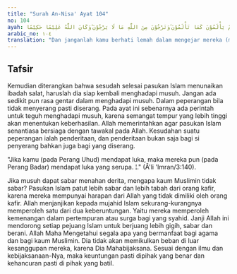 ```yaml
---
title: "Surah An-Nisa' Ayat 104"
no: 104
ayah: وَلَا تَهِنُوْا فِى ابْتِغَاۤءِ الْقَوْمِ ۗ اِنْ تَكُوْنُوْا تَأْلَمُوْنَ فَاِنَّهُمْ يَأْلَمُوْنَ كَمَا تَأْلَمُوْنَ ۚوَتَرْجُوْنَ مِنَ اللّٰهِ مَا لَا يَرْجُوْنَ ۗوَكَانَ اللّٰهُ عَلِيْمًا حَكِيْمًا ࣖ 
arabic_no: ١٠٤
translation: "Dan janganlah kamu berhati lemah dalam mengejar mereka (musuhmu). Jika kamu menderita kesakitan, maka ketahuilah mereka pun menderita kesakitan (pula), sebagaimana kamu rasakan, sedang kamu masih dapat mengharapkan dari Allah apa yang tidak dapat mereka harapkan. Allah Maha Mengetahui, Mahabijaksana."
---
```


## Tafsir

Kemudian diterangkan bahwa sesudah selesai pasukan Islam menunaikan ibadah salat, haruslah dia siap kembali menghadapi musuh. Jangan ada sedikit pun rasa gentar dalam menghadapi musuh. Dalam peperangan bila tidak menyerang pasti diserang. Pada ayat ini sebenarnya ada perintah untuk teguh menghadapi musuh, karena semangat tempur yang lebih tinggi akan menentukan keberhasilan. Allah memerintahkan agar pasukan Islam senantiasa bersiaga dengan tawakal pada Allah. Kesudahan suatu peperangan ialah penderitaan, dan penderitaan bukan saja bagi si penyerang bahkan juga bagi yang diserang.

"Jika kamu (pada Perang Uhud) mendapat luka, maka mereka pun (pada Perang Badar) mendapat luka yang serupa. ¦." (Â'li 'Imran/3:140).

Jika musuh dapat sabar menahan derita, mengapa kaum Muslimin tidak sabar? Pasukan Islam patut lebih sabar dan lebih tabah dari orang kafir, karena mereka mempunyai harapan dari Allah yang tidak dimiliki oleh orang kafir. Allah menjanjikan kepada mujahid Islam sekurang-kurangnya memperoleh satu dari dua keberuntungan. Yaitu mereka memperoleh kemenangan dalam pertempuran atau surga bagi yang syahid. Janji Allah ini mendorong setiap pejuang Islam untuk berjuang lebih gigih, sabar dan berani. Allah Maha Mengetahui segala apa yang bermanfaat bagi agama dan bagi kaum Muslimin. Dia tidak akan memikulkan beban di luar kesanggupan mereka, karena Dia Mahabijaksana. Sesuai dengan ilmu dan kebijaksanaan-Nya, maka keuntungan pasti dipihak yang benar dan kehancuran pasti di pihak yang batil.